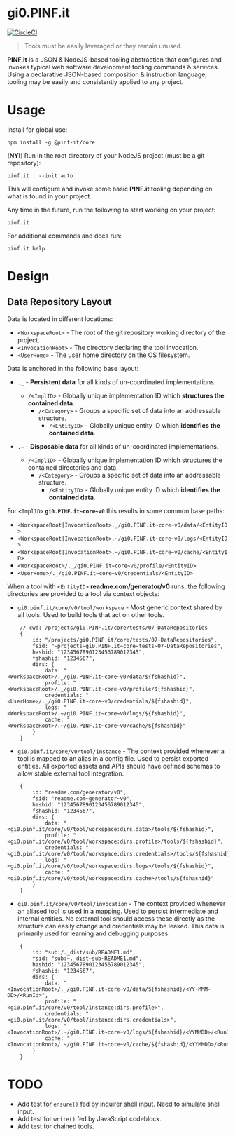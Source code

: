 gi0.PINF.it
===========

[![CircleCI](https://circleci.com/gh/pinf-it/core.svg?style=svg)](https://circleci.com/gh/pinf-it/core)

> Tools must be easily leveraged or they remain unused.

**PINF.it** is a JSON & NodeJS-based tooling abstraction that configures and invokes typical web software development tooling commands & services. Using a declarative JSON-based composition & instruction language, tooling may be easily and consistently applied to any project.


Usage
=====

Install for global use:

    npm install -g @pinf-it/core

(**NYI**) Run in the root directory of your NodeJS project (must be a git repository):

    pinf.it . --init auto

This will configure and invoke some basic **PINF.it** tooling depending on what is found in your project.

Any time in the future, run the following to start working on your project:

    pinf.it

For additional commands and docs run:

    pinf.it help


Design
======

Data Repository Layout
----------------------

Data is located in different locations:

  * `<WorkspaceRoot>` - The root of the git repository working directory of the project.
  * `<InvocationRoot>` - The directory declaring the tool invocation.
  * `<UserHome>` - The user home directory on the OS filesystem.

Data is anchored in the following base layout:

  * `._` - **Persistent data** for all kinds of un-coordinated implementations.
    * `/<ImplID>` - Globally unique implementation ID which **structures the contained data**.
      * `/<Category>` - Groups a specific set of data into an addressable structure.
        * `/<EntityID>` - Globally unique entity ID which **identifies the contained data**.

  * `.~` - **Disposable data** for all kinds of un-coordinated implementations.
    * `/<ImplID>` - Globally unique implementation ID which structures the contained directories and data.
      * `/<Category>` - Groups a specific set of data into an addressable structure.
        * `/<EntityID>` - Globally unique entity ID which **identifies the contained data**.

For `<ImplID>` **`gi0.PINF.it~core~v0`** this results in some common base paths:

  * `<WorkspaceRoot|InvocationRoot>._/gi0.PINF.it~core~v0/data/<EntityID>`
  * `<WorkspaceRoot|InvocationRoot>.~/gi0.PINF.it~core~v0/logs/<EntityID>`
  * `<WorkspaceRoot|InvocationRoot>.~/gi0.PINF.it~core~v0/cache/<EntityID>`
  * `<WorkspaceRoot>/._/gi0.PINF.it~core~v0/profile/<EntityID>`
  * `<UserHome>/._/gi0.PINF.it~core~v0/credentials/<EntityID>`

When a tool with `<EntityID>` **readme.com/generator/v0** runs, the following directories are provided to a tool via context objects:

  * `gi0.pinf.it/core/v0/tool/workspace` - Most generic context shared by all tools. Used to build tools that act on other tools.
```
    // cwd: /projects/gi0.PINF.it/core/tests/07-DataRepositories
    {
        id: "/projects/gi0.PINF.it/core/tests/07-DataRepositories",
        fsid: "~projects~gi0.PINF.it~core~tests~07-DataRepositories",
        hashid: "1234567890123456789012345",
        fshashid: "1234567",
        dirs: {
            data: "<WorkspaceRoot>/._/gi0.PINF.it~core~v0/data/${fshashid}",
            profile: "<WorkspaceRoot>/._/gi0.PINF.it~core~v0/profile/${fshashid}",
            credentials: "<UserHome>/._/gi0.PINF.it~core~v0/credentials/${fshashid}",
            logs: "<WorkspaceRoot>/.~/gi0.PINF.it~core~v0/logs/${fshashid}",
            cache: "<WorkspaceRoot>/.~/gi0.PINF.it~core~v0/cache/${fshashid}"
        }
    }
```

  * `gi0.pinf.it/core/v0/tool/instance` - The context provided whenever a tool is mapped to an alias in a config file. Used to persist exported entities. All exported assets and APIs should have defined schemas to allow stable external tool integration.
```
    {
        id: "readme.com/generator/v0",
        fsid: "readme.com~generator~v0",
        hashid: "1234567890123456789012345",
        fshashid: "1234567",
        dirs: {
            data: "<gi0.pinf.it/core/v0/tool/workspace:dirs.data>/tools/${fshashid}",
            profile: "<gi0.pinf.it/core/v0/tool/workspace:dirs.profile>/tools/${fshashid}",
            credentials: "<gi0.pinf.it/core/v0/tool/workspace:dirs.credentials>/tools/${fshashid}",
            logs: "<gi0.pinf.it/core/v0/tool/workspace:dirs.logs>/tools/${fshashid}",
            cache: "<gi0.pinf.it/core/v0/tool/workspace:dirs.cache>/tools/${fshashid}"
        }
    }
```

  * `gi0.pinf.it/core/v0/tool/invocation` - The context provided whenever an aliased tool is used in a mapping. Used to persist intermediate and internal entities. No external tool should access these directly as the structure can easily change and credentials may be leaked. This data is primarily used for learning and debugging purposes.
```
    {
        id: "sub:/._dist/sub/README1.md",
        fsid: "sub:~._dist~sub~README1.md",
        hashid: "1234567890123456789012345",
        fshashid: "1234567",
        dirs: {
            data: "<InvocationRoot>/._/gi0.PINF.it~core~v0/data/${fshashid}/<YY-MMM-DD>/<RunId>",
            profile: "<gi0.pinf.it/core/v0/tool/instance:dirs.profile>",
            credentials: "<gi0.pinf.it/core/v0/tool/instance:dirs.credentials>",
            logs: "<InvocationRoot>/.~/gi0.PINF.it~core~v0/logs/${fshashid}/<YYMMDD>/<RunId>",
            cache: "<InvocationRoot>/.~/gi0.PINF.it~core~v0/cache/${fshashid}/<YYMMDD>/<RunId>"
        }
    }
```


TODO
====

  * Add test for `ensure()` fed by inquirer shell input. Need to simulate shell input.
  * Add test for `write()` fed by JavaScript codeblock.
  * Add test for chained tools.

